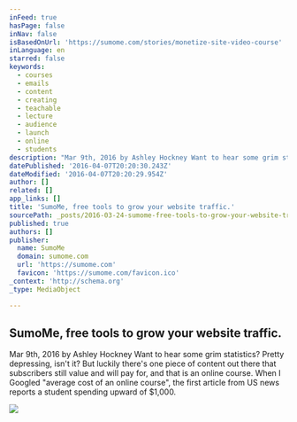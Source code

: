 ```yaml
---
inFeed: true
hasPage: false
inNav: false
isBasedOnUrl: 'https://sumome.com/stories/monetize-site-video-course'
inLanguage: en
starred: false
keywords:
  - courses
  - emails
  - content
  - creating
  - teachable
  - lecture
  - audience
  - launch
  - online
  - students
description: "Mar 9th, 2016 by Ashley Hockney Want to hear some grim statistics? Pretty depressing, isn't it? But luckily there's one piece of content out there that subscribers still value and will pay for, and that is an online course. When I Googled \"average cost of an online course\", the first article from US news reports a student spending upward of $1,000."
datePublished: '2016-04-07T20:20:30.243Z'
dateModified: '2016-04-07T20:20:29.954Z'
author: []
related: []
app_links: []
title: 'SumoMe, free tools to grow your website traffic.'
sourcePath: _posts/2016-03-24-sumome-free-tools-to-grow-your-website-traffic.md
published: true
authors: []
publisher:
  name: SumoMe
  domain: sumome.com
  url: 'https://sumome.com'
  favicon: 'https://sumome.com/favicon.ico'
_context: 'http://schema.org'
_type: MediaObject

---
```

<article style=""><h1>SumoMe, free tools to grow your website traffic.</h1><p>Mar 9th, 2016 by Ashley Hockney Want to hear some grim statistics? Pretty depressing, isn't it? But luckily there's one piece of content out there that subscribers still value and will pay for, and that is an online course. When I Googled "average cost of an online course", the first article from US news reports a student spending upward of $1,000.</p><img src="https://sumome-media.s3.amazonaws.com/storyimages/b05e8877-60e2-469b-aec6-2a76e57c0244" /></article>
